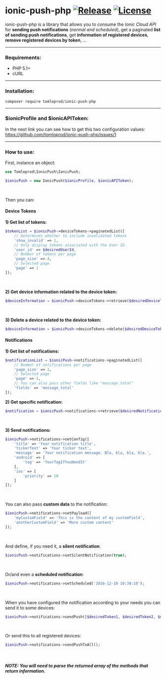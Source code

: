 # ionic-push-php [![Release](https://img.shields.io/github/release/tomloprod/ionic-push-php.svg)](https://github.com/tomloprod/ionic-push-php) [![License](https://img.shields.io/github/license/tomloprod/ionic-push-php.svg)](http://www.opensource.org/licenses/mit-license.php) 

ionic-push-php is a library that allows you to consume the *Ionic Cloud API* for **sending push notifications** (*normal and scheduled*), get a paginated **list of sending push notifications**,  get **information of registered devices**, **remove registered devices by token**, ...

---

### Requirements:

- PHP 5.1+
- cURL

---

### Installation:

    composer require tomloprod/ionic-push-php

---

### $ionicProfile and $ionicAPIToken:

In the next link you can see how to get this two configuration values: https://github.com/tomloprod/ionic-push-php/issues/1

---


### How to use:


First, instance an object:

```php
use Tomloprod\IonicPush\IonicPush;

$ionicPush = new IonicPush($ionicProfile, $ionicAPIToken);
```

<br>
 
Then you can:

#### Device Tokens

 **1) Get list of tokens:**
```php
$tokenList = $ionicPush->deviceTokens->paginatedList([
    // Determines whether to include invalidated tokens
    'show_invalid' => 1,
    // Only display tokens associated with the User ID.
    'user_id' => $desiredUserId,
    // Number of tokens per page
    'page_size' => 4,
    // Selected page
    'page' => 1
]);
```

<br>

**2) Get device information related to the device token:**
```php
$deviceInformation = $ionicPush->deviceTokens->retrieve($desiredDeviceToken);
```
 
<br>
 
**3) Delete a device related to the device token:**
```php
$deviceInformation = $ionicPush->deviceTokens->delete($desiredDeviceToken);
```

#### Notifications
 
**1) Get list of notifications:**
```php
$notificationList = $ionicPush->notifications->paginatedList([
    // Number of notifications per page
    'page_size' => 1,
    // Selected page
    'page' => 1,
    // You can also pass other fields like "message_total"
    'fields' => 'message_total'
]);
```

**2) Get specific notification:**
```php
$notification = $ionicPush->notifications->retrieve($desiredNotificationId);
```
 
<br>
 
**3) Send notifications:**
```php
$ionicPush->notifications->setConfig([
    'title' => 'Your notification title',
    'tickerText' => 'Your ticker text',
    'message' => 'Your notification message. Bla, bla, bla, bla.',
    'android' => [
        'tag' => 'YourTagIfYouNeedIt'
    ],
    'ios' => [
        'priority' => 10
    ]
]);
```
<br>

You can also pass **custom data** to the notification:
```php
$ionicPush->notifications->setPayload([ 
    'myCustomField' => 'This is the content of my customField',
    'anotherCustomField' => 'More custom content'
]);
```
<br>
    
And define, if you need it, a **silent notification**:
```php
$ionicPush->notifications->setSilentNotification(true);
```
<br>

Or/and even a **scheduled notification**:
```php
$ionicPush->notifications->setScheduled('2016-12-10 10:30:10');
```
<br>

When you have configured the notification according to your needs you can send it to some devices:
```php
$ionicPush->notifications->sendPush([$desiredToken1, $desiredToken2, $desiredToken3]);
```
<br>

Or send this to all registered devices:
```php
$ionicPush->notifications->sendPushToAll();
```

<br>
    
##### *NOTE: You will need to parse the returned array of the methods that return information.*
